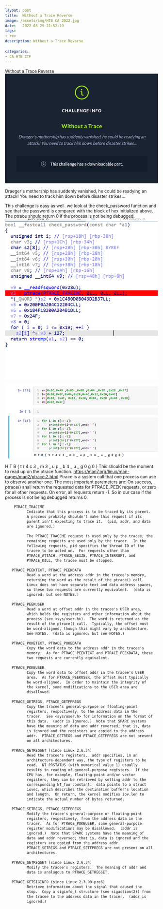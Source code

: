 ```yaml
---
layout: post
title:  Without a Trace Reverse
image: /assets/img/HTB CA 2022.jpg
date:   2022-08-29 21:52:19
tags:
- rev
description: Without a Trace Reverse

categories:
- CA HTB CTF
---
```


Without a Trace Reverse
![](/assets/img/2022-05-19-14-30-45.png)

Draeger's mothership has suddenly vanished, he could be readying an attack! You need to track him down before disaster strikes...

This challenge is easy as well.
we look at the check_password function and see that the password is compared with the block of hex initialized above. The ptrace should return 0 if the process is not being debugged.
![](/assets/img/2022-05-19-17-08-29.png)

![](/assets/img/2022-05-19-17-08-44.png)


H T B { t r 4 c 3 _ m 3 _ u p _ b 4 _ u _ g 0 g 0 } 
This should be the moment to read up on the ptrace function.
https://man7.org/linux/man-pages/man2/ptrace.2.html
Ptrace is a system call that one process can use to observe another one.
The most important parameters are:
On success, ptrace() shall return the requested data for PTRACE_PEEK requests, or zero for all other requests. On error, all requests return -1. So in our case if the process is not being debugged returns 0.

        PTRACE_TRACEME
              Indicate that this process is to be traced by its parent.
              A process probably shouldn't make this request if its
              parent isn't expecting to trace it.  (pid, addr, and data
              are ignored.)

              The PTRACE_TRACEME request is used only by the tracee; the
              remaining requests are used only by the tracer.  In the
              following requests, pid specifies the thread ID of the
              tracee to be acted on.  For requests other than
              PTRACE_ATTACH, PTRACE_SEIZE, PTRACE_INTERRUPT, and
              PTRACE_KILL, the tracee must be stopped.

       PTRACE_PEEKTEXT, PTRACE_PEEKDATA
              Read a word at the address addr in the tracee's memory,
              returning the word as the result of the ptrace() call.
              Linux does not have separate text and data address spaces,
              so these two requests are currently equivalent.  (data is
              ignored; but see NOTES.)

       PTRACE_PEEKUSER
              Read a word at offset addr in the tracee's USER area,
              which holds the registers and other information about the
              process (see <sys/user.h>).  The word is returned as the
              result of the ptrace() call.  Typically, the offset must
              be word-aligned, though this might vary by architecture.
              See NOTES.  (data is ignored; but see NOTES.)

       PTRACE_POKETEXT, PTRACE_POKEDATA
              Copy the word data to the address addr in the tracee's
              memory.  As for PTRACE_PEEKTEXT and PTRACE_PEEKDATA, these
              two requests are currently equivalent.

       PTRACE_POKEUSER
              Copy the word data to offset addr in the tracee's USER
              area.  As for PTRACE_PEEKUSER, the offset must typically
              be word-aligned.  In order to maintain the integrity of
              the kernel, some modifications to the USER area are
              disallowed.

       PTRACE_GETREGS, PTRACE_GETFPREGS
              Copy the tracee's general-purpose or floating-point
              registers, respectively, to the address data in the
              tracer.  See <sys/user.h> for information on the format of
              this data.  (addr is ignored.)  Note that SPARC systems
              have the meaning of data and addr reversed; that is, data
              is ignored and the registers are copied to the address
              addr.  PTRACE_GETREGS and PTRACE_GETFPREGS are not present
              on all architectures.

       PTRACE_GETREGSET (since Linux 2.6.34)
              Read the tracee's registers.  addr specifies, in an
              architecture-dependent way, the type of registers to be
              read.  NT_PRSTATUS (with numerical value 1) usually
              results in reading of general-purpose registers.  If the
              CPU has, for example, floating-point and/or vector
              registers, they can be retrieved by setting addr to the
              corresponding NT_foo constant.  data points to a struct
              iovec, which describes the destination buffer's location
              and length.  On return, the kernel modifies iov.len to
              indicate the actual number of bytes returned.

       PTRACE_SETREGS, PTRACE_SETFPREGS
              Modify the tracee's general-purpose or floating-point
              registers, respectively, from the address data in the
              tracer.  As for PTRACE_POKEUSER, some general-purpose
              register modifications may be disallowed.  (addr is
              ignored.)  Note that SPARC systems have the meaning of
              data and addr reversed; that is, data is ignored and the
              registers are copied from the address addr.
              PTRACE_SETREGS and PTRACE_SETFPREGS are not present on all
              architectures.

       PTRACE_SETREGSET (since Linux 2.6.34)
              Modify the tracee's registers.  The meaning of addr and
              data is analogous to PTRACE_GETREGSET.

       PTRACE_GETSIGINFO (since Linux 2.3.99-pre6)
              Retrieve information about the signal that caused the
              stop.  Copy a siginfo_t structure (see sigaction(2)) from
              the tracee to the address data in the tracer.  (addr is
              ignored.)
